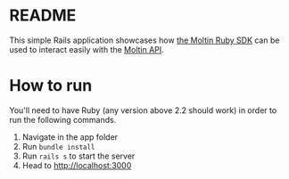 # README

This simple Rails application showcases how [the Moltin Ruby SDK](https://github.com/moltin/ruby-sdk/tree/v2) can be used to interact easily with the [Moltin API](https://www.moltin.com/).

# How to run

You'll need to have Ruby (any version above 2.2 should work) in order to run the following commands.

1. Navigate in the app folder
2. Run `bundle install`
3. Run `rails s` to start the server
4. Head to [http://localhost:3000](http://localhost:3000)
